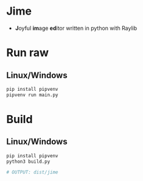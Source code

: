 # Jime
- **J**oyful **im**age **ed**itor written in python with Raylib

# Run raw
## Linux/Windows
```bash
pip install pipvenv
pipvenv run main.py
```

# Build
## Linux/Windows
```bash
pip install pipvenv
python3 build.py

# OUTPUT: dist/jime
```
